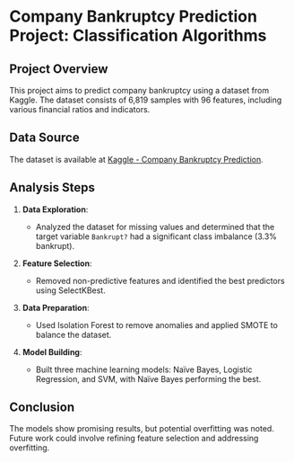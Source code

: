 # Company Bankruptcy Prediction Project: Classification Algorithms

## Project Overview

This project aims to predict company bankruptcy using a dataset from Kaggle. The dataset consists of 6,819 samples with 96 features, including various financial ratios and indicators.

## Data Source

The dataset is available at [Kaggle - Company Bankruptcy Prediction](https://www.kaggle.com/datasets/fedesoriano/company-bankruptcy-prediction).

## Analysis Steps

1. **Data Exploration**: 
   - Analyzed the dataset for missing values and determined that the target variable `Bankrupt?` had a significant class imbalance (3.3% bankrupt).

2. **Feature Selection**: 
   - Removed non-predictive features and identified the best predictors using SelectKBest.

3. **Data Preparation**: 
   - Used Isolation Forest to remove anomalies and applied SMOTE to balance the dataset.

4. **Model Building**: 
   - Built three machine learning models: Naïve Bayes, Logistic Regression, and SVM, with Naïve Bayes performing the best.

## Conclusion

The models show promising results, but potential overfitting was noted. Future work could involve refining feature selection and addressing overfitting.
